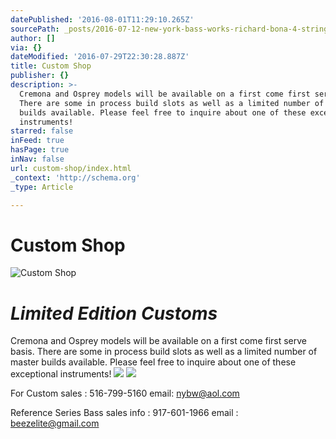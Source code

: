 ```yaml
---
datePublished: '2016-08-01T11:29:10.265Z'
sourcePath: _posts/2016-07-12-new-york-bass-works-richard-bona-4-string-fretless.md
author: []
via: {}
dateModified: '2016-07-29T22:30:28.887Z'
title: Custom Shop
publisher: {}
description: >-
  Cremona and Osprey models will be available on a first come first serve basis.
  There are some in process build slots as well as a limited number of master
  builds available. Please feel free to inquire about one of these exceptional
  instruments!
starred: false
inFeed: true
hasPage: true
inNav: false
url: custom-shop/index.html
_context: 'http://schema.org'
_type: Article

---
```

# Custom Shop
![Custom Shop](https://imgflo.herokuapp.com/graph/vahj1ThiexotieMo/f105407f2c973dc4074bf90fa980ac2e/croprotate.jpg?cropheight=2831&cropwidth=5833&degrees=0&input=https%3A%2F%2Fthe-grid-user-content.s3-us-west-2.amazonaws.com%2F8aa8efda-a872-4468-8dd2-bac6cd265cc2.jpg&x=0&y=0)

# _**Limited Edition Customs**_

Cremona and Osprey models will be available on a first come first serve basis. There are some in process build slots as well as a limited number of master builds available. Please feel free to inquire about one of these exceptional instruments!
![](https://the-grid-user-content.s3-us-west-2.amazonaws.com/822460ed-318e-41a9-a2e5-4fb99dcf9367.jpg)
![](https://the-grid-user-content.s3-us-west-2.amazonaws.com/62261a3a-630a-4c77-be6f-7731ece51772.jpg)

For Custom sales : 516-799-5160 email: nybw@aol.com

Reference Series Bass sales info : 917-601-1966 email : beezelite@gmail.com